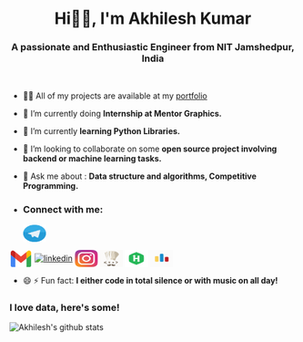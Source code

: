 <h1 align="center">Hi👋🏻, I'm Akhilesh Kumar</h1>
<h3 align="center">A passionate and Enthusiastic Engineer from NIT Jamshedpur, India</h3>

<br>

<!--
**trojancode95/trojancode95** is a ✨ _special_ ✨ repository because its `README.md` (this file) appears on your GitHub profile.
- [![Top Langs](https://github-readme-stats.vercel.app/api/top-langs/?username=trojancode95)](https://github.com/trojancode95/github-readme-stats)


-->

- 👨‍💻 All of my projects are available at my <a href="https://trojancode.me" target="_blank">portfolio</a>

- 🔭 I’m currently doing **Internship at Mentor Graphics.**
- 🌱 I’m currently **learning Python Libraries.**
- 👯 I’m looking to collaborate on some **open source project involving backend or machine learning tasks.**
- 💬 Ask me about : **Data structure and algorithms, Competitive Programming.**
- <h3>Connect with me:</h3>  
  <a href="https://t.me/trojancode95" target="_blank"><img align="center" src="icons/telegram.svg" alt="telegram" height="30" width="40" /></a>
<a target="_blank" rel="noopener noreferrer" rel=" noopener noreferrer" target="_blank" href="mailto:2018ugec095@nitjsr.ac.in" ><img align="center" src="icons/gmail.svg" alt="gmail" height="30" width="40" ></a>
<a target="_blank" rel="noopener noreferrer" href="https://linkedin.com/in/trojancode95" target="_blank"><img align="center" src="https://icongr.am/devicon/linkedin-original.svg?size=128&color=currentColor" alt="linkedin" height="30" width="40" /></a>
<a target="_blank" rel="noopener noreferrer" href="https://instagram.com/the_akhilesh_pandey" target="_blank"><img align="center" src="icons/instagram.svg" alt="instagram" height="30" width="40" /></a> 
<a target="_blank" rel="noopener noreferrer" href="https://www.codechef.com/users/trojan_code" target="_blank"><img align="center" src="icons/codechef.svg" alt="codechef" height="30" width="40" /></a>
<a target="_blank" rel="noopener noreferrer" href="https://www.hackerrank.com/trojan_code" target="_blank"><img align="center" src="icons/hackerank.svg" alt="hackerrank" height="30" width="40" /></a>
<a target="_blank" rel="noopener noreferrer" href="https://codeforces.com/profile/trojan_code" target="_blank"><img align="center" src="icons/codeforces.svg" alt="codeforces" height="30" width="40" /></a>
- 😄 ⚡ Fun fact: **I either code in total silence or with music on all day!**

### I love data, here's some!

![Akhilesh's github stats](https://github-readme-stats.vercel.app/api?username=trojancode95&count_private=true&show_icons=true&include_all_commits=true&theme=radical&hide=stars)



